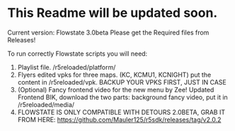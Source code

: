 # This Readme will be updated soon.
Current version: Flowstate 3.0beta
Please get the Required files from Releases!

To run correctly Flowstate scripts you will need:
 1. Playlist file. /r5reloaded/platform/
 2. Flyers edited vpks for three maps. (KC, KCMU1, KCNIGHT) put the content in /r5reloaded/vpk. BACKUP YOUR VPKS FIRST, JUST IN CASE
 3. (Optional) Fancy frontend video for the new menu by Zee! Updated Frontend BIK, download the two parts: background fancy video, put it in /r5reloaded/media/
 4. FLOWSTATE IS ONLY COMPATIBLE WITH DETOURS 2.0BETA, GRAB IT FROM HERE: https://github.com/Mauler125/r5sdk/releases/tag/v2.0.2
